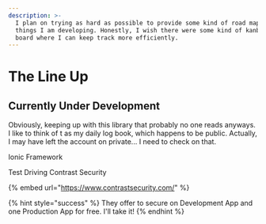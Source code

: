 ```yaml
---
description: >-
  I plan on trying as hard as possible to provide some kind of road map of
  things I am developing. Honestly, I wish there were some kind of kanban style
  board where I can keep track more efficiently.
---
```


# The Line Up

## Currently Under Development

Obviously, keeping up with this library that probably no one reads anyways. I like to think of t as my daily log book, which happens to be public. Actually, I may have left the account on private... I need to check on that.

Ionic Framework

Test Driving Contrast Security

{% embed url="https://www.contrastsecurity.com/" %}

{% hint style="success" %}
They offer to secure on Development App and one Production App for free. I'll take it!
{% endhint %}



